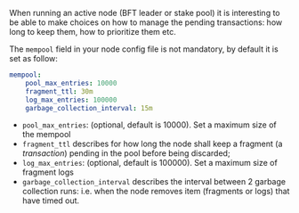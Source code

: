 When running an active node (BFT leader or stake pool) it is interesting to be
able to make choices on how to manage the pending transactions: how long to keep
them, how to prioritize them etc.

The `mempool` field in your node config file is not mandatory, by default it is set
as follow:

```yaml
mempool:
    pool_max_entries: 10000
    fragment_ttl: 30m
    log_max_entries: 100000
    garbage_collection_interval: 15m
```

* `pool_max_entries`: (optional, default is 10000). Set a maximum size of the mempool
* `fragment_ttl` describes for how long the node shall keep a fragment (a _transaction_)
  pending in the pool before being discarded;
* `log_max_entries`: (optional, default is 100000). Set a maximum size of fragment logs
* `garbage_collection_interval` describes the interval between 2 garbage collection
  runs: i.e. when the node removes item (fragments or logs) that have timed out. 
